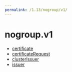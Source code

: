 ```yaml
---
permalink: /1.13/nogroup/v1/
---
```


# nogroup.v1



* [certificate](certificate.md)
* [certificateRequest](certificateRequest.md)
* [clusterIssuer](clusterIssuer.md)
* [issuer](issuer.md)